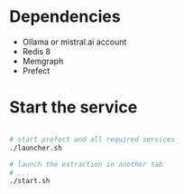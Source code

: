 

# Dependencies

- Ollama or mistral.ai account
- Redis 8 
- Memgraph
- Prefect

# Start the service

```sh

# start prefect and all required services
./launcher.sh

# launch the extraction in another tab
# ...
./start.sh

```